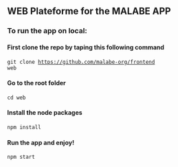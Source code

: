 ## WEB Plateforme for the MALABE APP

### To run the app on local:

#### First clone the repo by taping this following command

<code>git clone https://github.com/malabe-org/frontend web</code>

#### Go to the root folder

<code>cd web</code>

#### Install the node packages

<code>npm install</code>

#### Run the app and enjoy!

<code>npm start</code>